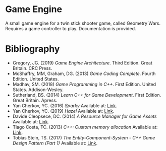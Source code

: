 # Game Engine
A small game engine for a twin stick shooter game, called Geometry Wars. Requires a game controller to play.
Documentation is provided.

# Bibliography
* Gregory, JG. (2019) *Game Engine Architecture*. Third Edition. Great Britain. CRC Press.
* McShaffry, MM, Graham, DG. (2013) *Game Coding Complete*. Fourth Edition. United States.
* Madhav, SM. (2018) *Game Programming in C++*. First Edition. United States. Addison-Wesley.
* Sutherland, BS. (2014) *Learn C++ for Game Development*. First Edition. Great Britain. Apress.
* Yan Cherkov, YC. (2016) *Sparky* Available at: [Link](https://github.com/TheCherno/Sparky).
* Yan Cherkov, YC. (2019) *Hazel* Available at: [Link](https://github.com/TheCherno/Hazel).
* Davide Cleopsece, DC. (2014) *A Resource Manager for Game Assets* Available at: [Link](https://www.gamedev.net/articles/programming/general-and-gameplay-programming/a-resource-manager-for-game-assets-r3807/).
* Tiago Costa, TC. (2013) *C++: Custom memory allocation* Available at: [Link](https://www.gamedev.net/articles/programming/general-and-gameplay-programming/c-custom-memory-allocation-r3010/).
* Tobias Stein, TS. (2017) *The Entity-Component-System - C++ Game Design Pattern (Part 1)* Available at: [Link](https://www.gamedev.net/articles/programming/general-and-gameplay-programming/the-entity-component-system-c-game-design-pattern-part-1-r4803/).
